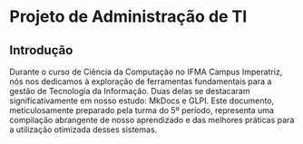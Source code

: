 # Projeto de Administração de TI

## Introdução

Durante o curso de Ciência da Computação no IFMA Campus Imperatriz, nós nos dedicamos à exploração de ferramentas fundamentais para a gestão de Tecnologia da Informação. Duas delas se destacaram significativamente em nosso estudo: MkDocs e GLPI. Este documento, meticulosamente preparado pela turma do 5º período, representa uma compilação abrangente de nosso aprendizado e das melhores práticas para a utilização otimizada desses sistemas.